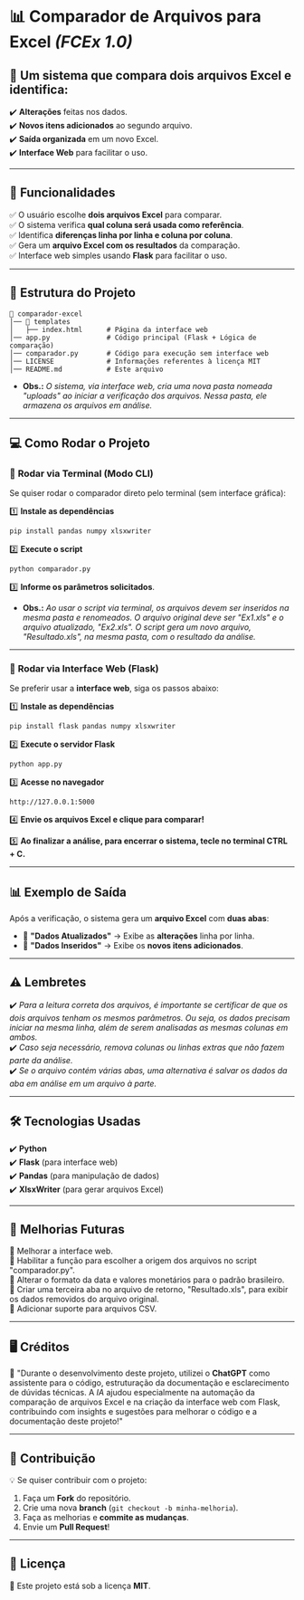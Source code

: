 # 📊 Comparador de Arquivos para Excel *(FCEx 1.0)*


## 🔎 Um sistema que compara dois arquivos **Excel** e identifica:

✔️ **Alterações** feitas nos dados.\
✔️ **Novos itens adicionados** ao segundo arquivo.\
✔️ **Saída organizada** em um novo Excel.\
✔️ **Interface Web** para facilitar o uso.

---

## **📌 Funcionalidades**

✅️ O usuário escolhe **dois arquivos Excel** para comparar.\
✅️ O sistema verifica **qual coluna será usada como referência**.\
✅️ Identifica **diferenças linha por linha e coluna por coluna**.\
✅️ Gera um **arquivo Excel com os resultados** da comparação.\
✅️ Interface web simples usando **Flask** para facilitar o uso.

---

## **📂 Estrutura do Projeto**

```
📁 comparador-excel
│── 📁 templates
│   ├── index.html      # Página da interface web
│── app.py              # Código principal (Flask + Lógica de comparação)
│── comparador.py       # Código para execução sem interface web
│── LICENSE             # Informações referentes à licença MIT
│── README.md           # Este arquivo
```

- **Obs.:** *O sistema, via interface web, cria uma nova pasta nomeada "uploads" ao iniciar a verificação dos arquivos. Nessa pasta, ele armazena os arquivos em análise.*

---

## **💻 Como Rodar o Projeto**

### 🔹 **Rodar via Terminal (Modo CLI)**

Se quiser rodar o comparador direto pelo terminal (sem interface gráfica):

1️⃣ **Instale as dependências**

```sh
pip install pandas numpy xlsxwriter
```

2️⃣ **Execute o script**

```sh
python comparador.py
```

3️⃣ **Informe os parâmetros solicitados**.

- **Obs.:** *Ao usar o script via terminal, os arquivos devem ser inseridos na mesma pasta e renomeados. O arquivo original deve ser "Ex1.xls" e o arquivo atualizado, "Ex2.xls". O script gera um novo arquivo, "Resultado.xls", na mesma pasta, com o resultado da análise.*

---

### 🔹 **Rodar via Interface Web (Flask)**

Se preferir usar a **interface web**, siga os passos abaixo:

1️⃣ **Instale as dependências**

```sh
pip install flask pandas numpy xlsxwriter
```

2️⃣ **Execute o servidor Flask**

```sh
python app.py
```

3️⃣ **Acesse no navegador**

```
http://127.0.0.1:5000
```

4️⃣ **Envie os arquivos Excel e clique para comparar!**

5️⃣ **Ao finalizar a análise, para encerrar o sistema, tecle no terminal CTRL + C.**

---

## **📊 Exemplo de Saída**

Após a verificação, o sistema gera um **arquivo Excel** com **duas abas**:

- 📄 **"Dados Atualizados"** → Exibe as **alterações** linha por linha.
- 📄 **"Dados Inseridos"** → Exibe os **novos itens adicionados**.

---

## **⚠ Lembretes**

✔️ *Para a leitura correta dos arquivos, é importante se certificar de que os dois arquivos tenham os mesmos parâmetros. Ou seja, os dados precisam iniciar na mesma linha, além de serem analisadas as mesmas colunas em ambos.*\
✔️ *Caso seja necessário, remova colunas ou linhas extras que não fazem parte da análise.*\
✔️ *Se o arquivo contém várias abas, uma alternativa é salvar os dados da aba em análise em um arquivo à parte.*

---

## **🛠 Tecnologias Usadas**

✔️ **Python**\
✔️ **Flask** (para interface web)\
✔️ **Pandas** (para manipulação de dados)\
✔️ **XlsxWriter** (para gerar arquivos Excel)

---

## **📌 Melhorias Futuras**

🔹 Melhorar a interface web.\
🔹 Habilitar a função para escolher a origem dos arquivos no script "comparador.py".\
🔹 Alterar o formato da data e valores monetários para o padrão brasileiro.\
🔹 Criar uma terceira aba no arquivo de retorno, "Resultado.xls", para exibir os dados removidos do arquivo original.\
🔹 Adicionar suporte para arquivos CSV.

---

## **🖥️ Créditos**

🤖 "Durante o desenvolvimento deste projeto, utilizei o **ChatGPT** como assistente para o código, estruturação da documentação e esclarecimento de dúvidas técnicas. A *IA* ajudou especialmente na automação da comparação de arquivos Excel e na criação da interface web com Flask, contribuindo com insights e sugestões para melhorar o código e a documentação deste projeto!"

---

## **🤝 Contribuição**

💡 Se quiser contribuir com o projeto:

1. Faça um **Fork** do repositório.
2. Crie uma nova **branch** (`git checkout -b minha-melhoria`).
3. Faça as melhorias e **commite as mudanças**.
4. Envie um **Pull Request**!

---

## **📜 Licença**

📖 Este projeto está sob a licença **MIT**.